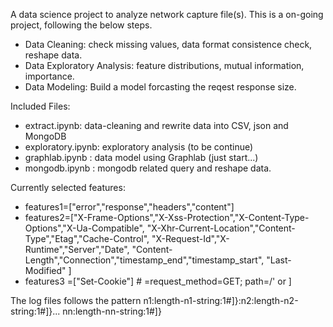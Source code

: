 
A data science project to analyze network capture file(s). This is a on-going project, following the below steps.

<ul>
<li>Data Cleaning: check missing values, data format consistence check,
reshape data. </li>
<li>Data Exploratory Analysis: feature distributions, mutual information, importance.</li>
<li>Data Modeling: Build a model forcasting the reqest response size.
</ul>


Included Files:
<ul>
<li>extract.ipynb:  data-cleaning and rewrite data into CSV, json and MongoDB </li>
<li>exploratory.ipynb: exploratory analysis (to be continue) </li>
<li>graphlab.ipynb : data model using Graphlab (just start...) </li>
<li>mongodb.ipynb : mongodb related query and reshape data. </li>
</ul>

Currently selected features:

<ul>
<li>
  features1=["error","response","headers","content"] </li>
<li>
   features2=["X-Frame-Options","X-Xss-Protection","X-Content-Type-Options","X-Ua-Compatible",
               "X-Xhr-Current-Location","Content-Type","Etag","Cache-Control",
               "X-Request-Id","X-Runtime","Server","Date",
               "Content-Length","Connection","timestamp_end","timestamp_start", "Last-Modified"
            ]
</li>
<li>
  features3 =["Set-Cookie"]  # =request_method=GET; path=/' or ]
</li>
</ul>


The log files follows the pattern n1:length-n1-string:1#]}:n2:length-n2-string:1#]}... nn:length-nn-string:1#]}

